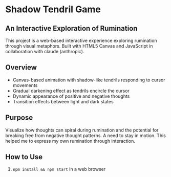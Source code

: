 # Shadow Tendril Game

## An Interactive Exploration of Rumination

This project is a web-based interactive experience exploring rumination through visual metaphors. Built with HTML5 Canvas and JavaScript in collaboration with claude (anthropic).

## Overview

- Canvas-based animation with shadow-like tendrils responding to cursor movements
- Gradual darkening effect as tendrils encircle the cursor
- Dynamic appearance of positive and negative thoughts
- Transition effects between light and dark states

## Purpose

Visualize how thoughts can spiral during rumination and the potential for breaking free from negative thought patterns. A need to stay in motion. This helped me to express my own rumination through interaction.

## How to Use

1. `npm install && npm start` in a web browser
